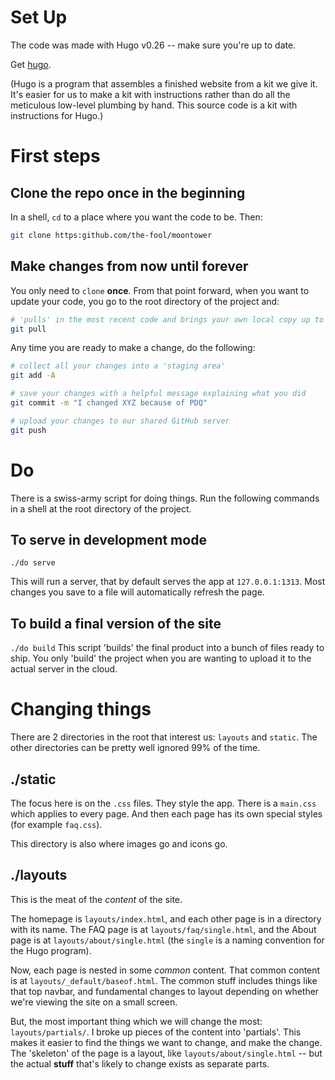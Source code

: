 # Set Up

The code was made with Hugo v0.26 -- make sure you're up to date.

Get [hugo](https://gohugo.io/getting-started/installing/).

(Hugo is a program that assembles a finished website from a kit we give it.  It's easier for us to make a kit with instructions rather than do all the meticulous low-level plumbing by hand.  This source code is a kit with instructions for Hugo.)


# First steps

## Clone the repo once in the beginning
In a shell, `cd` to a place where you want the code to be.  Then:
```bash
git clone https:github.com/the-fool/moontower
```


## Make changes from now until forever
You only need to `clone` **once**.  From that point forward, when you want to update your code, you go to the root directory of the project and:
```bash
# 'pulls' in the most recent code and brings your own local copy up to date
git pull
```

Any time you are ready to make a change, do the following:

```bash
# collect all your changes into a 'staging area'
git add -A 

# save your changes with a helpful message explaining what you did
git commit -m "I changed XYZ because of PDQ"

# upload your changes to our shared GitHub server
git push
```

# Do

There is a swiss-army script for doing things.  Run the following commands in a shell at the root directory of the project.

## To serve in development mode
`./do serve`

This will run a server, that by default serves the app at `127.0.0.1:1313`.  Most changes you save to a file will automatically refresh the page.

## To build a final version of the site
`./do build`
This script 'builds' the final product into a bunch of files ready to ship.  You only 'build' the project when you are wanting to upload it to the actual server in the cloud.


# Changing things

There are 2 directories in the root that interest us: `layouts` and `static`.  The other directories can be pretty well ignored 99% of the time.

## ./static

The focus here is on the `.css` files.  They style the app.  There is a `main.css` which applies to every page.  And then each page has its own special styles (for example `faq.css`).

This directory is also where images go and icons go.


## ./layouts

This is the meat of the _content_ of the site.

The homepage is `layouts/index.html`, and each other page is in a directory with its name.  The FAQ page is at `layouts/faq/single.html`, and the About page is at `layouts/about/single.html` (the `single` is a naming convention for the Hugo program).

Now, each page is nested in some *common* content.  That common content is at `layouts/_default/baseof.html`.  The common stuff includes things like that top navbar, and fundamental changes to layout depending on whether we're viewing the site on a small screen.

But, the most important thing which we will change the most: `layouts/partials/`.  I broke up pieces of the content into 'partials'.  This makes it easier to find the things we want to change, and make the change.  The 'skeleton' of the page is a layout, like `layouts/about/single.html` -- but the actual **stuff** that's likely to change exists as separate parts. 

